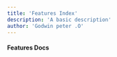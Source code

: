 ```yaml
---
title: 'Features Index'
description: 'A basic description'
author: 'Godwin peter .O'
---
```


#### Features Docs
